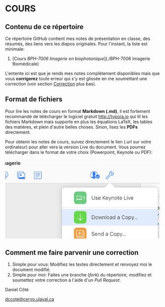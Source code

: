# COURS
## Contenu de ce répertoire

Ce répertoire GitHub contient mes notes de présentation en classe, des résumés, des liens vers les diapos originales. Pour l'instant, la liste est minimale:

1. [Cours *BPH-7006 Imagerie en biophotonique*](./BPH-7006 Imagerie Biomédicale)

L'entente ici est que je rends mes notes complètement disponibles mais que vous **corrigerez** toute erreur qui s'y est glissée en me soumettant une correction (voir section [Correction](#comment-me-faire-parvenir-une-correction) plus bas).

## Format de fichiers

Pour lire les notes de cours en format **Markdown (.md)**, il est fortement recommandé de télécharger le logiciel gratuit http://typora.io qui lit les fichiers Markdown mais supporte en plus les équations LaTeX, les tables des matières, et plein d'autre belles choses. Sinon, lisez les **PDFs** directement.

Pour obtenir les notes de cours, suivez directement le lien (.url sur votre ordinateur) pour aller vers la version Live du document. Vous pourrez télécharger dans le format de votre choix (Powerpoint, Keynote ou PDF):

![image-20181203221808164](assets/image-20181203221808164-3893488.png)

## Comment me faire parvenir une correction

1. Simple pour vous: Modifiez les textes directement et renvoyez moi le document modifié.
2. Simple pour moi: Faites une branche (*fork*) du répertoire, modifiez et soumettez votre correction à l'aide d'un *Pull Request*.

Daniel Côté

dccote@cervo.ulaval.ca

